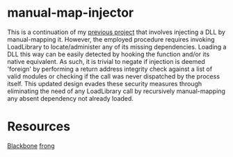 # manual-map-injector
This is a continuation of my [previous project](https://github.com/thetuh/shellcode-injector) that involves injecting a DLL by manual-mapping it. However, the employed procedure requires invoking LoadLibrary to locate/administer any of its missing dependencies. Loading a DLL this way can be easily detected by hooking the function and/or its native equivalent. As such, it is trivial to negate if injection is deemed 'foreign' by performing a return address integrity check against a list of valid modules or checking if the call was never dispatched by the process itself. This updated design evades these security measures through eliminating the need of any LoadLibrary call by recursively manual-mapping any absent dependency not already loaded.
# Resources
[Blackbone](https://github.com/DarthTon/Blackbone)
[frong](https://github.com/jonomango/frong)
